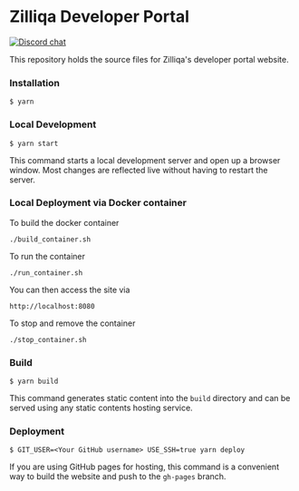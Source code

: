 # Zilliqa Developer Portal

[![Discord chat](https://img.shields.io/discord/370992535725932544.svg)](https://discord.gg/XMRE9tt)

This repository holds the source files for Zilliqa's developer portal website.

### Installation

```
$ yarn
```

### Local Development

```
$ yarn start
```

This command starts a local development server and open up a browser window. Most changes are reflected live without having to restart the server.

### Local Deployment via Docker container
To build the docker container
```
./build_container.sh
```

To run the container
```
./run_container.sh
```
You can then access the site via
```
http://localhost:8080
```

To stop and remove the container
```
./stop_container.sh
```

### Build

```
$ yarn build
```

This command generates static content into the `build` directory and can be served using any static contents hosting service.

### Deployment

```
$ GIT_USER=<Your GitHub username> USE_SSH=true yarn deploy
```

If you are using GitHub pages for hosting, this command is a convenient way to build the website and push to the `gh-pages` branch.
